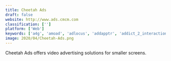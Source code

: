 ```yaml
---
title: Cheetah Ads
draft: false 
website: http://www.ads.cmcm.com
classification: ['']
platform: ['Web']
keywords: ['a4g', 'amoad', 'adlocus', 'addapptr', 'addict_2_interaction', 'ampiri', 'cheetah_ad_platform', 'crisp_mobile', 'digital_turbine', 'hipcricket', 'lifestreet', 'mediabrix', 'mobilda', 'mobilewalla', 'nativex', 'papaya_ads', 'smaato', 'verve', 'vungle', 'widespace_summit', 'mobilecore', 'youappi']
image: 2020/04/Cheetah-Ads.png
---
```

Cheetah Ads offers video advertising solutions for smaller screens.